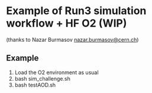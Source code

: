 # Example of Run3 simulation workflow + HF O2 (WIP)
(thanks to Nazar Burmasov <nazar.burmasov@cern.ch>)

## Example
1) Load the O2 environment as usual
2) bash sim_challenge.sh
3) bash testAOD.sh

